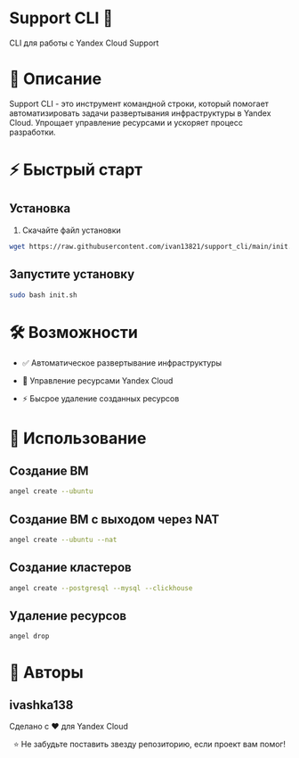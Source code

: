 # Support CLI 🚀
CLI для работы с Yandex Cloud Support

# 📖 Описание
Support CLI - это инструмент командной строки, который помогает автоматизировать задачи развертывания инфраструктуры в Yandex Cloud. Упрощает управление ресурсами и ускоряет процесс разработки.

# ⚡ Быстрый старт
## Установка
1. Скачайте файл установки

```bash
wget https://raw.githubusercontent.com/ivan13821/support_cli/main/init.sh
```
## Запустите установку

```bash
sudo bash init.sh
```

# 🛠 Возможности
- ✅ Автоматическое развертывание инфраструктуры

- 🔧 Управление ресурсами Yandex Cloud

- ⚡ Бысрое удаление созданных ресурсов

# 🚀 Использование
## Создание ВМ
```bash
angel create --ubuntu 
```

## Создание ВМ с выходом через NAT
```bash
angel create --ubuntu --nat
```

## Создание кластеров 
```bash
angel create --postgresql --mysql --clickhouse
```

## Удаление ресурсов
```bash
angel drop
```

# 👥 Авторы
## ivashka138

Сделано с ❤️ для Yandex Cloud

<div align="center">
⭐ Не забудьте поставить звезду репозиторию, если проект вам помог!